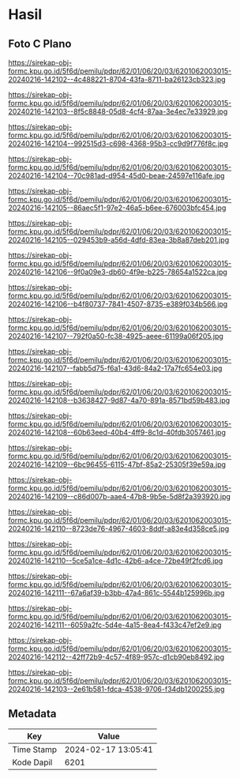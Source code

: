 # Hasil

## Foto C Plano

https://sirekap-obj-formc.kpu.go.id/5f6d/pemilu/pdpr/62/01/06/20/03/6201062003015-20240216-142102--4c488221-8704-43fa-8711-ba26123cb323.jpg

https://sirekap-obj-formc.kpu.go.id/5f6d/pemilu/pdpr/62/01/06/20/03/6201062003015-20240216-142103--8f5c8848-05d8-4cf4-87aa-3e4ec7e33929.jpg

https://sirekap-obj-formc.kpu.go.id/5f6d/pemilu/pdpr/62/01/06/20/03/6201062003015-20240216-142104--992515d3-c698-4368-95b3-cc9d9f776f8c.jpg

https://sirekap-obj-formc.kpu.go.id/5f6d/pemilu/pdpr/62/01/06/20/03/6201062003015-20240216-142104--70c981ad-d954-45d0-beae-24597e116afe.jpg

https://sirekap-obj-formc.kpu.go.id/5f6d/pemilu/pdpr/62/01/06/20/03/6201062003015-20240216-142105--86aec5f1-97e2-46a5-b6ee-676003bfc454.jpg

https://sirekap-obj-formc.kpu.go.id/5f6d/pemilu/pdpr/62/01/06/20/03/6201062003015-20240216-142105--029453b9-a56d-4dfd-83ea-3b8a87deb201.jpg

https://sirekap-obj-formc.kpu.go.id/5f6d/pemilu/pdpr/62/01/06/20/03/6201062003015-20240216-142106--9f0a09e3-db60-4f9e-b225-78654a1522ca.jpg

https://sirekap-obj-formc.kpu.go.id/5f6d/pemilu/pdpr/62/01/06/20/03/6201062003015-20240216-142106--b4f80737-7841-4507-8735-e389f034b566.jpg

https://sirekap-obj-formc.kpu.go.id/5f6d/pemilu/pdpr/62/01/06/20/03/6201062003015-20240216-142107--792f0a50-fc38-4925-aeee-61199a06f205.jpg

https://sirekap-obj-formc.kpu.go.id/5f6d/pemilu/pdpr/62/01/06/20/03/6201062003015-20240216-142107--fabb5d75-f6a1-43d6-84a2-17a7fc654e03.jpg

https://sirekap-obj-formc.kpu.go.id/5f6d/pemilu/pdpr/62/01/06/20/03/6201062003015-20240216-142108--b3638427-9d87-4a70-891a-8571bd59b483.jpg

https://sirekap-obj-formc.kpu.go.id/5f6d/pemilu/pdpr/62/01/06/20/03/6201062003015-20240216-142108--60b63eed-40b4-4ff9-8c1d-40fdb3057461.jpg

https://sirekap-obj-formc.kpu.go.id/5f6d/pemilu/pdpr/62/01/06/20/03/6201062003015-20240216-142109--6bc96455-6115-47bf-85a2-25305f39e59a.jpg

https://sirekap-obj-formc.kpu.go.id/5f6d/pemilu/pdpr/62/01/06/20/03/6201062003015-20240216-142109--c86d007b-aae4-47b8-9b5e-5d8f2a393920.jpg

https://sirekap-obj-formc.kpu.go.id/5f6d/pemilu/pdpr/62/01/06/20/03/6201062003015-20240216-142110--8723de76-4967-4603-8ddf-a83e4d358ce5.jpg

https://sirekap-obj-formc.kpu.go.id/5f6d/pemilu/pdpr/62/01/06/20/03/6201062003015-20240216-142110--5ce5a1ce-4d1c-42b6-a4ce-72be49f2fcd6.jpg

https://sirekap-obj-formc.kpu.go.id/5f6d/pemilu/pdpr/62/01/06/20/03/6201062003015-20240216-142111--67a6af39-b3bb-47a4-861c-5544b125996b.jpg

https://sirekap-obj-formc.kpu.go.id/5f6d/pemilu/pdpr/62/01/06/20/03/6201062003015-20240216-142111--6059a2fc-5d4e-4a15-8ea4-f433c47ef2e9.jpg

https://sirekap-obj-formc.kpu.go.id/5f6d/pemilu/pdpr/62/01/06/20/03/6201062003015-20240216-142112--42ff72b9-4c57-4f89-957c-d1cb90eb8492.jpg

https://sirekap-obj-formc.kpu.go.id/5f6d/pemilu/pdpr/62/01/06/20/03/6201062003015-20240216-142103--2e61b581-fdca-4538-9706-f34db1200255.jpg


## Metadata

| Key        | Value               |
| ---------- | ------------------- |
| Time Stamp | 2024-02-17 13:05:41 |
| Kode Dapil | 6201                |



